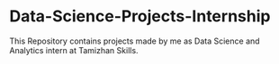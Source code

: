 # Data-Science-Projects-Internship
This Repository contains  projects made by me  as Data Science and Analytics intern at Tamizhan Skills.
